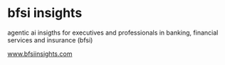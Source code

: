 # bfsi insights
agentic ai insigths for executives and professionals in banking, financial services and insurance (bfsi)

www.bfsiinsights.com
